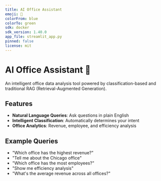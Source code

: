 ```yaml
---
title: AI Office Assistant
emoji: 🏢
colorFrom: blue
colorTo: green
sdk: docker
sdk_version: 1.40.0
app_file: streamlit_app.py
pinned: false
license: mit
---
```

   # AI Office Assistant 🏢

   An intelligent office data analysis tool powered by classification-based and traditional RAG (Retrieval-Augmented Generation).

   ## Features

   - **Natural Language Queries**: Ask questions in plain English
   - **Intelligent Classification**: Automatically determines your intent
   - **Office Analytics**: Revenue, employee, and efficiency analysis

   ## Example Queries

   - "Which office has the highest revenue?"
   - "Tell me about the Chicago office"
   - "Which office has the most employees?"
   - "Show me efficiency analysis"
   - "What's the average revenue across all offices?"
